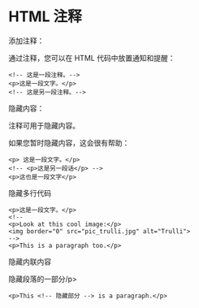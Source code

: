 # HTML 注释

<!--这是注释的内容。  -->

添加注释：
<p>通过注释，您可以在 HTML 代码中放置通知和提醒：</p>

```
<!-- 这是一段注释。-->
<p>这是一段文字。</p>
<!-- 这是另一段注释。-->

```
隐藏内容：
<p>注释可用于隐藏内容。

如果您暂时隐藏内容，这会很有帮助： </p>

```
<p> 这是一段文字。</p>
<!-- <p>这是另一段话</p> -->
<p>这也是一段文字</p>
```

<p>隐藏多行代码</p>

```
<p>这是一段文字。</p>
<!--
<p>Look at this cool image:</p>
<img border="0" src="pic_trulli.jpg" alt="Trulli">
-->
<p>This is a paragraph too.</p>
```
隐藏内联内容

<p>隐藏段落的一部分/p>


```
<p>This <!-- 隐藏部分 --> is a paragraph.</p>
```




